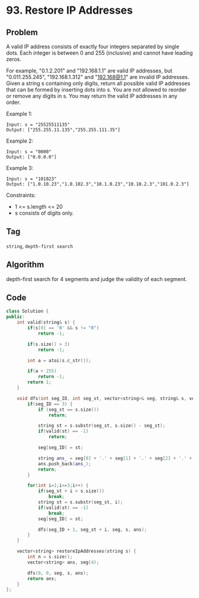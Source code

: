 # 93. Restore IP Addresses
## Problem
A valid IP address consists of exactly four integers separated by single dots. Each integer is between 0 and 255 (inclusive) and cannot have leading zeros.

For example, "0.1.2.201" and "192.168.1.1" are valid IP addresses, but "0.011.255.245", "192.168.1.312" and "192.168@1.1" are invalid IP addresses.
Given a string s containing only digits, return all possible valid IP addresses that can be formed by inserting dots into s. You are not allowed to reorder or remove any digits in s. You may return the valid IP addresses in any order.

Example 1:
```
Input: s = "25525511135"
Output: ["255.255.11.135","255.255.111.35"]
```

Example 2:
```
Input: s = "0000"
Output: ["0.0.0.0"]
```

Example 3:
```
Input: s = "101023"
Output: ["1.0.10.23","1.0.102.3","10.1.0.23","10.10.2.3","101.0.2.3"]
```
Constraints:
- 1 <= s.length <= 20
- s consists of digits only.

## Tag
```string```, ```depth-first search```

## Algorithm
depth-first search for 4 segments and judge the validity of each segment.

## Code

```cpp
class Solution {
public:
    int valid(string& s) {
        if(s[0] == '0' && s != "0")
            return -1;

        if(s.size() > 3)
            return -1;

        int a = atoi(s.c_str());

        if(a > 255)
            return -1;
        return 1;
    }

    void dfs(int seg_ID, int seg_st, vector<string>& seg, string& s, vector<string>& ans) {
        if(seg_ID == 3) {
            if (seg_st == s.size())
                return;

            string st = s.substr(seg_st, s.size() - seg_st);
            if(valid(st) == -1)
                return;

            seg[seg_ID] = st;

            string ans_ = seg[0] + '.' + seg[1] + '.' + seg[2] + '.' + seg[3];
            ans.push_back(ans_);
            return;
        }

        for(int i=1;i<=3;i++) {
            if(seg_st + i > s.size())
                break;
            string st = s.substr(seg_st, i);
            if(valid(st) == -1)
                break;
            seg[seg_ID] = st;

            dfs(seg_ID + 1, seg_st + i, seg, s, ans);
        }
    }

    vector<string> restoreIpAddresses(string s) {
        int n = s.size();
        vector<string> ans, seg(4);

        dfs(0, 0, seg, s, ans);
        return ans;
    }
};
```